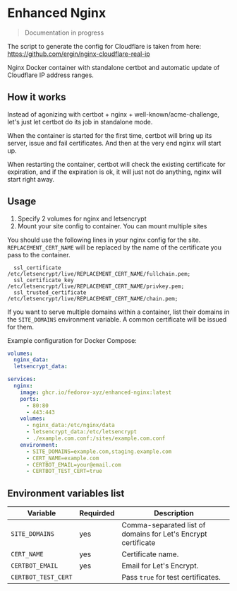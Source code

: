 # Enhanced Nginx

> Documentation in progress

The script to generate the config for Cloudflare is taken from here: https://github.com/ergin/nginx-cloudflare-real-ip

Nginx Docker container with standalone certbot and automatic update of Cloudflare IP address ranges.

## How it works

Instead of agonizing with certbot + nginx + well-known/acme-challenge, let's just let certbot do its job in standalone mode.

When the container is started for the first time, certbot will bring up its server, issue and fail certificates. And then at the very end nginx will start up.

When restarting the container, certbot will check the existing certificate for expiration, and if the expiration is ok, it will just not do anything, nginx will start right away.

## Usage

1. Specify 2 volumes for nginx and letsencrypt 
2. Mount your site config to container. You can mount multiple sites

You should use the following lines in your nginx config for the site. `REPLACEMENT_CERT_NAME` will be replaced by the name of the certificate you pass to the container.

```nginx configuration
  ssl_certificate         /etc/letsencrypt/live/REPLACEMENT_CERT_NAME/fullchain.pem;
  ssl_certificate_key     /etc/letsencrypt/live/REPLACEMENT_CERT_NAME/privkey.pem;
  ssl_trusted_certificate /etc/letsencrypt/live/REPLACEMENT_CERT_NAME/chain.pem;
```

If you want to serve multiple domains within a container, list their domains in the `SITE_DOMAINS` environment variable. A common certificate will be issued for them.

Example configuration for Docker Compose:

```yaml filename="docker-compose.yml"
volumes:
  nginx_data:
  letsencrypt_data:

services:
  nginx:
    image: ghcr.io/fedorov-xyz/enhanced-nginx:latest
    ports:
      - 80:80
      - 443:443
    volumes:
      - nginx_data:/etc/nginx/data
      - letsencrypt_data:/etc/letsencrypt
      - ./example.com.conf:/sites/example.com.conf
    environment:
      - SITE_DOMAINS=example.com,staging.example.com
      - CERT_NAME=example.com
      - CERTBOT_EMAIL=your@email.com
      - CERTBOT_TEST_CERT=true
```

## Environment variables list

| Variable             | Requirded | Description                                                  |
|----------------------|-----------|--------------------------------------------------------------|
| `SITE_DOMAINS`       | yes       | Сomma-separated list of domains for Let's Encrypt certificate |
| `CERT_NAME`          | yes       | Certificate name.                                            |
| `CERTBOT_EMAIL`      | yes       | Email for Let's Encrypt.                                     |
| `CERTBOT_TEST_CERT`  |           | Pass `true` for test certificates.                           |
